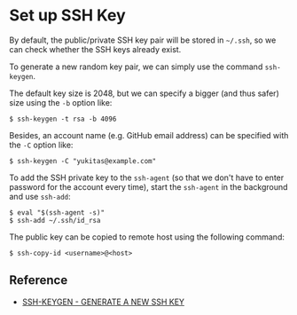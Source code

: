 # Set up SSH Key

By default, the public/private SSH key pair will be stored in `~/.ssh`, so we can check whether the SSH keys already exist.

To generate a new random key pair, we can simply use the command `ssh-keygen`. 

The default key size is 2048, but we can specify a bigger (and thus safer) size using the `-b` option like:

```console
$ ssh-keygen -t rsa -b 4096
```

Besides, an account name (e.g. GitHub email address) can be specified with the `-C` option like:

```console
$ ssh-keygen -C "yukitas@example.com"
```

To add the SSH private key to the `ssh-agent` (so that we don't have to enter password for the account every time), start the `ssh-agent` in the background and use `ssh-add`:

```
$ eval "$(ssh-agent -s)"
$ ssh-add ~/.ssh/id_rsa
```

The public key can be copied to remote host using the following command:

```console
$ ssh-copy-id <username>@<host>
```

## Reference

* [SSH-KEYGEN - GENERATE A NEW SSH KEY](https://www.ssh.com/ssh/keygen/) 
